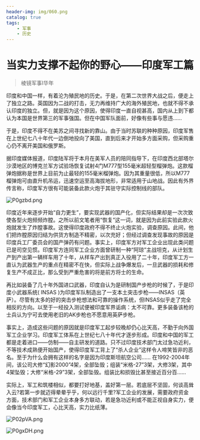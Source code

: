 ```yaml
---
header-img: img/060.png
catalog: true
tags:
    - 军事
    - 历史
---
```


# 当实力支撑不起你的野心——印度军工篇
> 棱镜军事Ⅰ华年

印度和中国一样，有着沦为殖民地的历史。于是，在第二次世界大战之后，便走上了独立之路。英国因为二战的打击，无力再维持广大的海外殖民地，也就不得不承认印度的独立。但，就是因为这个原因，使得印度一直自视甚高，国内从上到下都认为本国是世界第三的军事强国。但在中国军队面前，好像有些事与愿违……

于是，印度不得不在美苏之间寻找新的靠山。由于当时苏联的种种原因，印度军售在上世纪七八十年代一边倒地投向了美国，直到后来才开始多方面采购，但采购重心仍不离开美国和俄罗斯。

据印度媒体报道，印度陆军将于本月在美军人员的陪同指导下，在印度西北部塔尔沙漠地区的博克兰军方试验场恢复试射4门M777型155毫米超轻型榴弹炮。这款榴弹炮据称是世界上目前为止最轻的155毫米榴弹炮。因为其重量很低，所以M777榴弹炮可由直升机吊运，迅速空运至高海拔地形，非常适用于山地战。因此有外界传言称，印度军方很有可能装备此款火炮于其驻守实际控制线的部队。

![P0gzbd.png](https://s1.ax1x.com/2018/08/02/P0gzbd.png)

印度近年来逐步开始“自力更生”，要实现武器的国产化，但实际结果却是一次次致使各型火炮频频炸膛。之所以前文笔者用“恢复”这一词，就是因为此前实验此款火炮就发生了炸膛事故。这使得印度政府不得不终止火炮实验，调查原因。此间，他们把炸膛原因归结为供货方制造不精密，以次充好；但经过调查发现事故的原因是印度兵工厂委员会的国产弹药有问题。事实上，印度军方对军工企业出现此类问题已是司空见惯。印度军方连同军工企业方面曾研制一种“阿琼”主战坦克，从计划生产到产出第一辆样车用了十年，从样车产出到真正入役用了二十年，印度军工方一直认为武器生产的重点在精密不在快，但实际上战争爆发后，一旦武器的损耗和修复生产不成正比，那么受到严重危害的将是前方将士的生命。

再比如装备了几十年外国进口武器，印度自认为是研制国产步枪的时候了，于是印度小武器系统( INSAS )为印度军队制造出了一支本土突击步枪——INSAS（英萨）。尽管有太多的好的突击步枪想法和可靠的操作系统，但INSAS似乎走了完全相反的方向。以至于一经投入测试便被印度军界诟病：太不可靠。更多装备该枪的士兵认为宁可去使用老旧的AK步枪也不愿意用英萨步枪。

事实上，造成这些问题的原因就是印度军工起步较晚却仍心比天高，不勤于向外国军工企业学习。印度军工体系在上世纪七八十年代才逐步形成。印度和中国的军工都是走着进口——仿制——自主研发的道路。只不过印度技术部门太过急功近利，不等技术成熟便开始国产，使得印度军工背上了“杀人企业”这样令人啼笑皆非的恶名。至于为什么会拥有这样的名字是因为印度斯坦航空公司……
在1992-2004年间，该公司大修“幻影2000”4架，全部坠毁；组装“米格-27”3架，大修3架，其中4架坠毁；大修“米格-29”3架，全部坠毁。组装比和损毁比甚至接近百分百……

实际上，军工和筑楼相似，都要打好地基，盖好第一层。若底层不坚固，何谈高耸入云?若第一步就迈得晕晕乎乎，何以远行千里?军工企业的发展，需要政府资金方面，技术部门和军工企业本身多方联动，若是急功近利或不能正视自身实力，便会像当今印度军工，心比天高，实力比纸薄。

![P02pVA.png](https://s1.ax1x.com/2018/08/02/P02pVA.png)

![P0gxDH.png](https://s1.ax1x.com/2018/08/02/P0gxDH.png)
